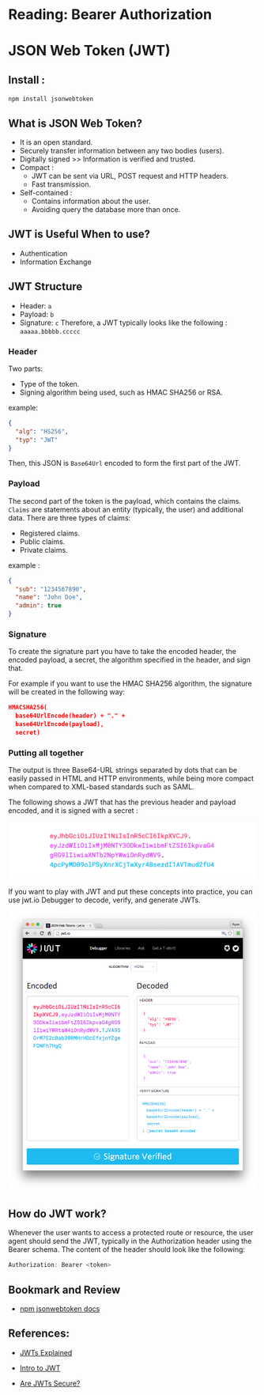 # Reading: Bearer Authorization

# JSON Web Token (JWT)

## Install :

```
npm install jsonwebtoken
```

## What is JSON Web Token?

- It is an open standard.
- Securely transfer information between any two bodies (users).
- Digitally signed >> Information is verified and trusted.
- Compact :
  - JWT can be sent via URL, POST request and HTTP headers.
  - Fast transmission.
- Self-contained :
  - Contains information about the user.
  - Avoiding query the database more than once.

## JWT is Useful When to use?

- Authentication
- Information Exchange

## JWT Structure

- Header: `a`
- Payload: `b`
- Signature: `c`
  Therefore, a JWT typically looks like the following :
  `aaaaa.bbbbb.ccccc`

### Header

Two parts:

- Type of the token.
- Signing algorithm being used, such as HMAC SHA256 or RSA.

example:

```json
{
  "alg": "HS256",
  "typ": "JWT"
}
```

Then, this JSON is `Base64Url` encoded to form the first part of the JWT.

### Payload

The second part of the token is the payload, which contains the claims. `Claims` are statements about an entity (typically, the user) and additional data. There are three types of claims:

- Registered claims.
- Public claims.
- Private claims.

example :

```json
{
  "sub": "1234567890",
  "name": "John Doe",
  "admin": true
}
```

### Signature

To create the signature part you have to take the encoded header, the encoded payload, a secret, the algorithm specified in the header, and sign that.

For example if you want to use the HMAC SHA256 algorithm, the signature will be created in the following way:

```json
HMACSHA256(
  base64UrlEncode(header) + "." +
  base64UrlEncode(payload),
  secret)
```

### Putting all together

The output is three Base64-URL strings separated by dots that can be easily passed in HTML and HTTP environments, while being more compact when compared to XML-based standards such as SAML.

The following shows a JWT that has the previous header and payload encoded, and it is signed with a secret :

![encoded-jwt3.png](./assets/encoded-jwt3.png)

If you want to play with JWT and put these concepts into practice, you can use jwt.io Debugger to decode, verify, and generate JWTs.

![legacy-app-auth-5.png](./assets/legacy-app-auth-5.png)

## How do JWT work?

Whenever the user wants to access a protected route or resource, the user agent should send the JWT, typically in the Authorization header using the Bearer schema. The content of the header should look like the following:

```js
Authorization: Bearer <token>
```

## Bookmark and Review

- [npm jsonwebtoken docs](https://www.npmjs.com/package/jsonwebtoken)

## References:

- [JWTs Explained](https://www.youtube.com/watch?v=926mknSW9Lo)

- [Intro to JWT](https://jwt.io/introduction/)

- [Are JWTs Secure?](https://stackoverflow.com/questions/27301557/if-you-can-decode-jwt-how-are-they-secure)
